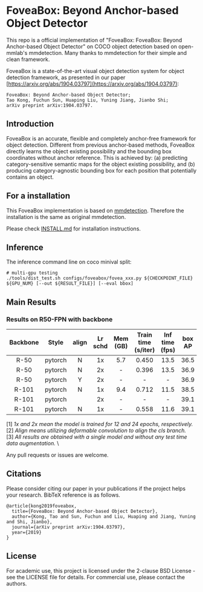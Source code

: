 # FoveaBox: Beyond Anchor-based Object Detector

This repo is a official implementation of "FoveaBox: FoveaBox: Beyond Anchor-based Object Detector" on COCO object detection based on open-mmlab's mmdetection. Many thanks to mmdetection for their simple and clean framework.

FoveaBox is a state-of-the-art visual object detection system for object detection framework, as presented in our paper [https://arxiv.org/abs/1904.03797](https://arxiv.org/abs/1904.03797):

    FoveaBox: Beyond Anchor-based Object Detector;
    Tao Kong, Fuchun Sun, Huaping Liu, Yuning Jiang, Jianbo Shi;
    arXiv preprint arXiv:1904.03797.

## Introduction
FoveaBox is an accurate, flexible and completely anchor-free framework for object detection. 
Different from previous anchor-based methods, FoveaBox directly learns the object existing possibility and the bounding box coordinates without anchor reference. This is achieved by: (a) predicting category-sensitive semantic maps for the object existing possibility, and (b) producing category-agnostic bounding box for each position that potentially contains an object.

## For a installation 
This FoveaBox implementation is based on [mmdetection](https://github.com/open-mmlab/mmdetection). Therefore the installation is the same as original mmdetection.

Please check [INSTALL.md](INSTALL.md) for installation instructions.


## Inference
The inference command line on coco minival split:

    # multi-gpu testing
    ./tools/dist_test.sh configs/foveabox/fovea_xxx.py ${CHECKPOINT_FILE} ${GPU_NUM} [--out ${RESULT_FILE}] [--eval bbox] 


## Main Results
### Results on R50-FPN with backbone

| Backbone  | Style   | align  | Lr schd | Mem (GB) | Train time (s/iter) | Inf time (fps) | box AP | Download |
|:---------:|:-------:|:-------:|:-------:|:--------:|:-------------------:|:--------------:|:------:|:--------:|
| R-50      | pytorch   | N      | 1x      | 5.7      | 0.450               | 13.5           | 36.5   | [model](https://drive.google.com/file/d/19eQNnctoC1VTcP2AKdCryQGjb6Dzq62r/view?usp=sharing) |
| R-50      | pytorch   | N      | 2x      | -        | 0.396               | 13.5           | 36.9   | [model](sss) |
| R-50      | pytorch   | Y      | 2x      | -        | -                   | -              | 36.9   | [model](sss) |
| R-101     | pytorch   | N      | 1x      | 9.4      | 0.712               | 11.5           | 38.5   | [model](https://drive.google.com/file/d/1Xb6hDUquGKB8ad7DigrF8K9sX8xoZigh/view?usp=sharing) |
| R-101     | pytorch   |        | 2x      | -        | -                   | -              | 39.1   | [model](sss) |
| R-101     | pytorch   | N      | 1x      | -        | 0.558               | 11.6           | 39.1   | [model](sss) |

[1] *1x and 2x mean the model is trained for 12 and 24 epochs, respectively.* \
[2] *Align means utilizing deformable convolution to align the cls branch.* \
[3] *All results are obtained with a single model and without any test time data augmentation.* \

Any pull requests or issues are welcome.

## Citations
Please consider citing our paper in your publications if the project helps your research. BibTeX reference is as follows.
```
@article{kong2019foveabox,
  title={FoveaBox: Beyond Anchor-based Object Detector},
  author={Kong, Tao and Sun, Fuchun and Liu, Huaping and Jiang, Yuning and Shi, Jianbo},
  journal={arXiv preprint arXiv:1904.03797},
  year={2019}
}
```


## License

For academic use, this project is licensed under the 2-clause BSD License - see the LICENSE file for details. For commercial use, please contact the authors. 
